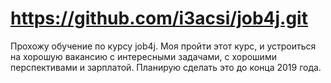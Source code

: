 # https://github.com/i3acsi/job4j.git
Прохожу обучение по курсу job4j. Моя пройти этот курс, и устроиться на хорошую вакансию с интересными задачами, с хорошими перспективами и зарплатой. Планирую сделать это до конца 2019 года.